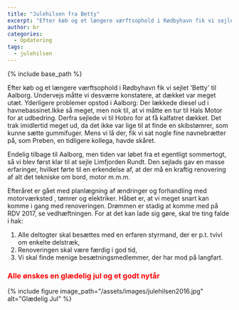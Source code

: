 ```yaml
---
title: "Julehilsen fra Betty"
excerpt: "Efter køb og et længere værftsophold i Rødbyhavn fik vi sejlet 'Betty' til Aalborg. Undervejs måtte vi desværre konstatere, at dækket var meget utæt."
author: br
categories:
  - Opdatering
tags:
  - julehilsen
---
```


{% include base_path %}


Efter køb og et længere værftsophold i Rødbyhavn fik vi sejlet 'Betty' til Aalborg.
Undervejs måtte vi desværre konstatere, at dækket var meget utæt. Yderligere problemer opstod i Aalborg:
Der lækkede diesel ud i havnebassinet.Ikke så meget, men nok til, at vi måtte en tur til Hals Motor 
for at udbedring. Derfra sejlede vi til Hobro for at få kalfatret dækket. Det trak imidlertid meget ud, 
da det ikke var lige til at finde en skibstømrer, som kunne sætte gummifuger. Mens vi lå der, fik vi 
sat nogle fine navnebrætter på, som Preben, en tidligere kollega, havde skåret.

Endelig tilbage til Aalborg, men tiden var løbet fra et egentligt sommertogt, så vi blev først klar 
til at sejle Limfjorden Rundt. Den sejlads gav en masse erfaringer, hvilket førte til en erkendelse 
af, at der må en kraftig renovering af alt det tekniske om bord, motor m.m.m.

Efteråret er gået med planlægning af ændringer og forhandling med motorværksted , tømrer og elektriker. 
Håbet er, at vi meget snart kan komme i gang med renoveringen. Drømmen er stadig at komme med på RDV 2017, 
se vedhæftningen. For at det kan lade sig gøre, skal tre ting falde i hak: 

1. Alle deltogter skal besættes med en erfaren styrmand, der er p.t. tvivl om enkelte delstræk, 
2. Renoveringen skal være færdig i god tid, 
3. Vi skal finde menige besætningsmedlemmer, der har mod på langfart.

### <span style="color: red">Alle ønskes en glædelig jul og et godt nytår</span>

{% include figure image_path="/assets/images/julehilsen2016.jpg" alt="Glædelig Jul" %}

